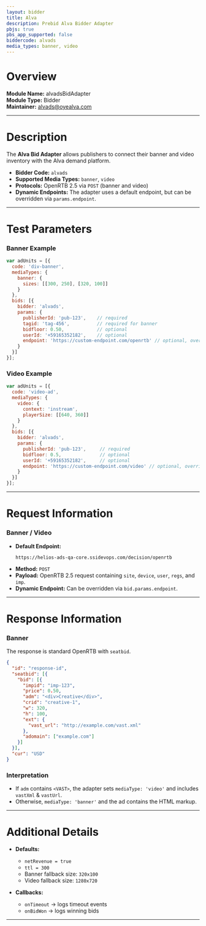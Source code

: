 ```yaml
---
layout: bidder
title: Alva
description: Prebid Alva Bidder Adapter
pbjs: true
pbs_app_supported: false
biddercode: alvads
media_types: banner, video
---
```


# Overview

**Module Name:** alvadsBidAdapter  
**Module Type:** Bidder  
**Maintainer:** [alvads@oyealva.com](mailto:alvads@oyealva.com)

---

# Description

The **Alva Bid Adapter** allows publishers to connect their banner and video inventory with the Alva demand platform.

- **Bidder Code:** `alvads`
- **Supported Media Types:** `banner`, `video`
- **Protocols:** OpenRTB 2.5 via `POST` (banner and video)
- **Dynamic Endpoints:** The adapter uses a default endpoint, but can be overridden via `params.endpoint`.

---

# Test Parameters

### Banner Example

```javascript
var adUnits = [{
  code: 'div-banner',
  mediaTypes: {
    banner: {
      sizes: [[300, 250], [320, 100]]
    }
  },
  bids: [{
    bidder: 'alvads',
    params: {
      publisherId: 'pub-123',    // required
      tagid: 'tag-456',          // required for banner
      bidfloor: 0.50,            // optional
      userId: '+59165352182',    // optional
      endpoint: 'https://custom-endpoint.com/openrtb' // optional, overrides default
    }
  }]
}];
```

### Video Example

```javascript
var adUnits = [{
  code: 'video-ad',
  mediaTypes: {
    video: {
      context: 'instream',
      playerSize: [[640, 360]]
    }
  },
  bids: [{
    bidder: 'alvads',
    params: {
      publisherId: 'pub-123',     // required
      bidfloor: 0.5,              // optional
      userId: '+59165352182',     // optional
      endpoint: 'https://custom-endpoint.com/video' // optional, overrides default
    }
  }]
}];
```

---

# Request Information

### Banner / Video
- **Default Endpoint:**
  ```
  https://helios-ads-qa-core.ssidevops.com/decision/openrtb
  ```
- **Method:** `POST`
- **Payload:** OpenRTB 2.5 request containing `site`, `device`, `user`, `regs`, and `imp`.
- **Dynamic Endpoint:** Can be overridden via `bid.params.endpoint`.

---

# Response Information

### Banner
The response is standard OpenRTB with `seatbid`.

```json
{
  "id": "response-id",
  "seatbid": [{
    "bid": [{
      "impid": "imp-123",
      "price": 0.50,
      "adm": "<div>Creative</div>",
      "crid": "creative-1",
      "w": 320,
      "h": 100,
      "ext": {
        "vast_url": "http://example.com/vast.xml"
      },
      "adomain": ["example.com"]
    }]
  }],
  "cur": "USD"
}
```

### Interpretation
- If `adm` contains `<VAST>`, the adapter sets `mediaType: 'video'` and includes `vastXml` & `vastUrl`.
- Otherwise, `mediaType: 'banner'` and the ad contains the HTML markup.

---

# Additional Details

- **Defaults:**
    - `netRevenue = true`
    - `ttl = 300`
    - Banner fallback size: `320x100`
    - Video fallback size: `1280x720`

- **Callbacks:**
    - `onTimeout` → logs timeout events
    - `onBidWon` → logs winning bids

---
